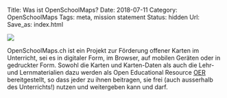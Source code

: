 Title: Was ist OpenSchoolMaps?
Date: 2018-07-11
Category: OpenSchoolMaps
Tags: meta, mission statement
Status: hidden
Url:
Save_as: index.html

![]({filename}/images/schoolkids.jpg)

OpenSchoolMaps.ch
ist ein Projekt zur Förderung
offener Karten im Unterricht,
sei es
in digitaler Form,
im Browser,
auf mobilen Geräten
oder
in gedruckter Form.
Sowohl
die Karten und Karten-Daten
als auch
die Lehr- und Lernmaterialien dazu
werden
als Open Educational Resource
[OER](https://de.wikipedia.org/wiki/Open_Educational_Resources)
bereitgestellt,
so dass jeder
zu ihnen beitragen,
sie frei (auch ausserhalb des Unterrichts!) nutzen
und
weitergeben
kann und darf.
